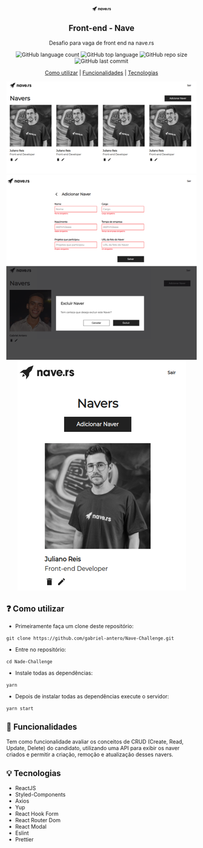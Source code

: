 <p align="center">
  <img width="200" 
  alt="Nave" 
  src="https://github.com/gabriel-antero/Nave-Challenge/blob/master/assets/logo.svg"
  style="max-width:10%;">
</p>
 
<h2 align="center">
   Front-end - Nave
</h2> 

<p align="center">
  Desafio para vaga de front end na nave.rs
</p>

<p align="center">
  <img alt="GitHub language count" src="https://img.shields.io/github/languages/count/gabriel-antero/Nave-Challenge">
  <img alt="GitHub top language" src="https://img.shields.io/github/languages/top/gabriel-antero/Nave-Challenge"> 
  <img alt="GitHub repo size" src="https://img.shields.io/github/repo-size/gabriel-antero/Nave-Challenge">
  <img alt="GitHub last commit" src="https://img.shields.io/github/last-commit/gabriel-antero/Nave-Challenge">
</p>

<p align="center">
  <a href="https://github.com/gabriel-antero/Nave-Challenge#question-como-utilizar">Como utilizar<a/> |
  <a href="https://github.com/gabriel-antero/Nave-Challenge#rocket-funcionalidades">Funcionalidades<a/> |
  <a href="https://github.com/gabriel-antero/Nave-Challenge#rocket-tecnologias">Tecnologias<a/>
</p>
    
<p align="center">
  <img  alt="Desktop DashboardScreen" src="https://github.com/gabriel-antero/Nave-Challenge/blob/master/assets/homeScreen.png">
  <img  alt="Desktop Add Screen" src="https://github.com/gabriel-antero/Nave-Challenge/blob/master/assets/addNaver.png">
  <img  alt="Desktop Delete Screen" src="https://github.com/gabriel-antero/Nave-Challenge/blob/master/assets/deleteNaver.png">
  <img  alt="Mobile Screen" src="https://github.com/gabriel-antero/Nave-Challenge/blob/master/assets/mobileScreen.png"> 
</p>
    
## :question: Como utilizar

 - Primeiramente faça um clone deste repositório:
  
  ```git clone https://github.com/gabriel-antero/Nave-Challenge.git```
  
 - Entre no repositório:
  
  ```cd Nade-Challenge```

 - Instale todas as dependências:
  
  ```yarn```
  
 - Depois de instalar todas as dependências execute o servidor:
  
  ```yarn start```
  
## :rocket: Funcionalidades
  
  Tem como funcionalidade avaliar os conceitos de CRUD (Create, Read, Update, Delete) do candidato, utilizando uma API para exibir os naver criados e permitir a criação, remoção e atualização desses navers.
  
## :bulb: Tecnologias
  - ReactJS
  - Styled-Components
  - Axios
  - Yup
  - React Hook Form
  - React Router Dom
  - React Modal
  - Eslint
  - Prettier
  
